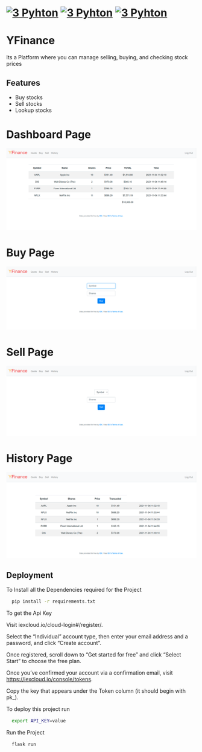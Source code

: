 
# [![3 Pyhton](https://img.shields.io/badge/Pyhton-3-yellow)]() [![3 Pyhton](https://img.shields.io/badge/Sqlite-3-brightgreen)]() [![3 Pyhton](https://img.shields.io/badge/Flask-2-blue)]()
# YFinance
Its a Platform where you can manage selling, buying, and checking stock prices

## Features

- Buy stocks
- Sell stocks
- Lookup stocks

# Dashboard Page
![alt dashboard](Imagesfinance/Dashboard.png)

# Buy Page
![alt dashboard](Imagesfinance/buy.png)

# Sell Page
![alt dashboard](Imagesfinance/sell.png)

# History Page
![alt dashboard](Imagesfinance/history.png)

## Deployment

To Install all the Dependencies required for the Project

```bash
  pip install -r requirements.txt
```

To get the Api Key

Visit iexcloud.io/cloud-login#/register/.

Select the “Individual” account type, then enter your email address and a password, and click “Create account”.

Once registered, scroll down to “Get started for free” and click “Select Start” to choose the free plan.

Once you’ve confirmed your account via a confirmation email, visit https://iexcloud.io/console/tokens.

Copy the key that appears under the Token column (it should begin with pk_).

To deploy this project run

```bash
  export API_KEY=value
```

Run the Project

```bash
  flask run
```